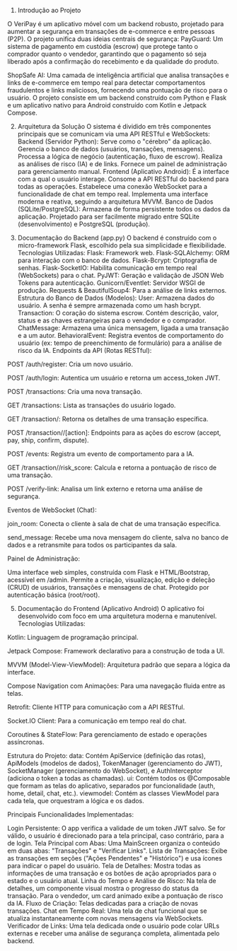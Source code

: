 1. Introdução ao Projeto
   
O VeriPay é um aplicativo móvel com um backend robusto, projetado para aumentar a segurança em transações de e-commerce e entre pessoas (P2P). O projeto unifica duas ideias centrais de segurança:
PayGuard: Um sistema de pagamento em custódia (escrow) que protege tanto o comprador quanto o vendedor, garantindo que o pagamento só seja liberado após a confirmação do recebimento e da qualidade do produto.

ShopSafe AI: Uma camada de inteligência artificial que analisa transações e links de e-commerce em tempo real para detectar comportamentos fraudulentos e links maliciosos, fornecendo uma pontuação de risco para o usuário.
O projeto consiste em um backend construído com Python e Flask e um aplicativo nativo para Android construído com Kotlin e Jetpack Compose.

2. Arquitetura da Solução
O sistema é dividido em três componentes principais que se comunicam via uma API RESTful e WebSockets:
Backend (Servidor Python):
Serve como o "cérebro" da aplicação.
Gerencia o banco de dados (usuários, transações, mensagens).
Processa a lógica de negócio (autenticação, fluxo de escrow).
Realiza as análises de risco (IA) e de links.
Fornece um painel de administração para gerenciamento manual.
Frontend (Aplicativo Android):
É a interface com a qual o usuário interage.
Consome a API RESTful do backend para todas as operações.
Estabelece uma conexão WebSocket para a funcionalidade de chat em tempo real.
Implementa uma interface moderna e reativa, seguindo a arquitetura MVVM.
Banco de Dados (SQLite/PostgreSQL):
Armazena de forma persistente todos os dados da aplicação. Projetado para ser facilmente migrado entre SQLite (desenvolvimento) e PostgreSQL (produção).

3. Documentação do Backend (app.py)
O backend é construído com o micro-framework Flask, escolhido pela sua simplicidade e flexibilidade.
Tecnologias Utilizadas:
Flask: Framework web.
Flask-SQLAlchemy: ORM para interação com o banco de dados.
Flask-Bcrypt: Criptografia de senhas.
Flask-SocketIO: Habilita comunicação em tempo real (WebSockets) para o chat.
PyJWT: Geração e validação de JSON Web Tokens para autenticação.
Gunicorn/Eventlet: Servidor WSGI de produção.
Requests & BeautifulSoup4: Para a análise de links externos.
Estrutura do Banco de Dados (Modelos):
User: Armazena dados do usuário. A senha é sempre armazenada como um hash bcrypt.
Transaction: O coração do sistema escrow. Contém descrição, valor, status e as chaves estrangeiras para o vendedor e o comprador.
ChatMessage: Armazena uma única mensagem, ligada a uma transação e a um autor.
BehavioralEvent: Registra eventos de comportamento do usuário (ex: tempo de preenchimento de formulário) para a análise de risco da IA.
Endpoints da API (Rotas RESTful):

POST /auth/register: Cria um novo usuário.

POST /auth/login: Autentica um usuário e retorna um access_token JWT.

POST /transactions: Cria uma nova transação.

GET /transactions: Lista as transações do usuário logado.

GET /transaction/<id>: Retorna os detalhes de uma transação específica.

POST /transaction/<id>/[action]: Endpoints para as ações do escrow (accept, pay, ship, confirm, dispute).

POST /events: Registra um evento de comportamento para a IA.

GET /transaction/<id>/risk_score: Calcula e retorna a pontuação de risco de uma transação.

POST /verify-link: Analisa um link externo e retorna uma análise de segurança.

Eventos de WebSocket (Chat):

join_room: Conecta o cliente à sala de chat de uma transação específica.

send_message: Recebe uma nova mensagem do cliente, salva no banco de dados e a retransmite para todos os participantes da sala.

Painel de Administração:

Uma interface web simples, construída com Flask e HTML/Bootstrap, acessível em /admin.
Permite a criação, visualização, edição e deleção (CRUD) de usuários, transações e mensagens de chat.
Protegido por autenticação básica (root/root).

5. Documentação do Frontend (Aplicativo Android)
O aplicativo foi desenvolvido com foco em uma arquitetura moderna e manutenível.
Tecnologias Utilizadas:

Kotlin: Linguagem de programação principal.

Jetpack Compose: Framework declarativo para a construção de toda a UI.

MVVM (Model-View-ViewModel): Arquitetura padrão que separa a lógica da interface.

Compose Navigation com Animações: Para uma navegação fluida entre as telas.

Retrofit: Cliente HTTP para comunicação com a API RESTful.

Socket.IO Client: Para a comunicação em tempo real do chat.

Coroutines & StateFlow: Para gerenciamento de estado e operações assíncronas.

Estrutura do Projeto:
data: Contém ApiService (definição das rotas), ApiModels (modelos de dados), TokenManager (gerenciamento do JWT), SocketManager (gerenciamento do WebSocket), e AuthInterceptor (adiciona o token a todas as chamadas).
ui: Contém todos os @Composable que formam as telas do aplicativo, separados por funcionalidade (auth, home, detail, chat, etc.).
viewmodel: Contém as classes ViewModel para cada tela, que orquestram a lógica e os dados.

Principais Funcionalidades Implementadas:

Login Persistente: O app verifica a validade de um token JWT salvo. Se for válido, o usuário é direcionado para a tela principal, caso contrário, para a de login.
Tela Principal com Abas: Uma MainScreen organiza o conteúdo em duas abas: "Transações" e "Verificar Links".
Lista de Transações: Exibe as transações em seções ("Ações Pendentes" e "Histórico") e usa ícones para indicar o papel do usuário.
Tela de Detalhes: Mostra todas as informações de uma transação e os botões de ação apropriados para o estado e o usuário atual.
Linha do Tempo e Análise de Risco: Na tela de detalhes, um componente visual mostra o progresso do status da transação. Para o vendedor, um card animado exibe a pontuação de risco da IA.
Fluxo de Criação: Telas dedicadas para a criação de novas transações.
Chat em Tempo Real: Uma tela de chat funcional que se atualiza instantaneamente com novas mensagens via WebSockets.
Verificador de Links: Uma tela dedicada onde o usuário pode colar URLs externas e receber uma análise de segurança completa, alimentada pelo backend.
